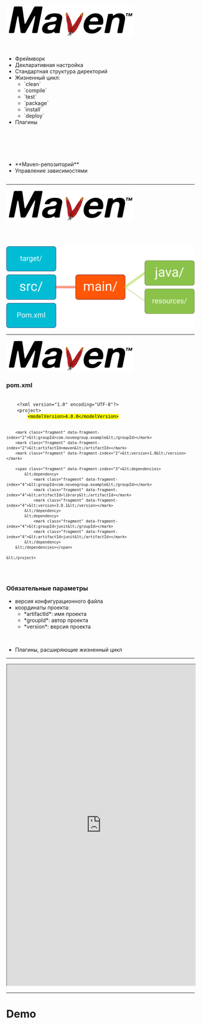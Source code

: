 <!-- .slide: class="center-horizontal" -->
<!-- .slide: data-transition="fade-out slide-in" -->

![](lecture\gradle\img\logo_maven.png)
<!-- .element: width="10%" -->

<br>

<div class="half-left center-horizontal"><ul  style="display: inline-block">
<li class="fragment" data-fragment-index="1">Фреймворк</li>
<li class="fragment" data-fragment-index="2">Декларативная настройка</li>
<li class="fragment" data-fragment-index="3">Стандартная структура директорий</li>
<li class="fragment" data-fragment-index="4">Жизненный цикл:
    <ul class="nested">
        <li>`clean`</li>
        <li>`compile`</li>
        <li>`test`</li>
        <li>`package`</li>
        <li>`install`</li>
        <li>`deploy`</li>
    </ul>
</li>
<li class="fragment" data-fragment-index="5">Плагины</li>
</ul></div>
<div class="half-right center-horizontal">
<br><br><br><br>
<ul  style="display: inline-block">
<li class="fragment" data-fragment-index="6"> **Maven-репозиторий** </li>
<li class="fragment" data-fragment-index="6"> Управление зависимостями </li>
</ul>
</div>

<!-- .element: class="half-right" style="display: inline-block" -->

------

<!-- .slide: class="center-horizontal" -->
<!-- .slide: data-transition="fade" -->

![](lecture\gradle\img\logo_maven.png)
<!-- .element: width="10%" -->

<br><br>

![](lecture\gradle\img\dirs.png)
<!-- .element: width="60%" -->


------

<!-- .slide: class="center-horizontal" -->
<!-- .slide: data-transition="fade" -->

![](lecture\gradle\img\logo_maven.png)
<!-- .element: width="10%" -->

<div class="half-left">
<h3> pom.xml </h3>
<pre><code class="small" data-trim data-noescape>
    &lt;?xml version="1.0" encoding="UTF-8"?>
    &lt;project>
        <mark class="fragment bg-green" data-fragment-index="1">&lt;modelVersion>4.0.0&lt;/modelVersion></mark>

        <mark class="fragment" data-fragment-index="2">&lt;groupId>com.noveogroup.example&lt;/groupId></mark>
        <mark class="fragment" data-fragment-index="2">&lt;artifactId>maven&lt;/artifactId></mark>
        <mark class="fragment" data-fragment-index="2">&lt;version>1.0&lt;/version></mark>

        <span class="fragment" data-fragment-index="3">&lt;dependencies>
            &lt;dependency>
                <mark class="fragment" data-fragment-index="4">&lt;groupId>com.noveogroup.example&lt;/groupId></mark>
                <mark class="fragment" data-fragment-index="4">&lt;artifactId>library&lt;/artifactId></mark>
                <mark class="fragment" data-fragment-index="4">&lt;version>3.0.1&lt;/version></mark>
            &lt;/dependency>
            &lt;dependency>
                <mark class="fragment" data-fragment-index="4">&lt;groupId>junit&lt;/groupId></mark>
                <mark class="fragment" data-fragment-index="4">&lt;artifactId>junit&lt;/artifactId></mark>
            &lt;/dependency>
        &lt;/dependencies></span>

    &lt;/project>
</code></pre>
</div>
<div class="half-right">
<h3 class="fragment" data-fragment-index="1">Обязательные параметры</h3>
<ul>
<li class="fragment" data-fragment-index="1">версия конфигурационного файла</li>
<li class="fragment" data-fragment-index="2">координаты проекта:
    <ul>
        <li><span class="highlight-red fragment" data-fragment-index="5">*artifactId*:</span> имя проекта</li>
        <li><span class="highlight-blue fragment" data-fragment-index="5">*groupId*:</span> автор проекта</li>
        <li><span class="highlight-green fragment" data-fragment-index="5">*version*:</span> версия проекта</li>
    </ul>
</li>
</ul>
<br>
<ul class="fragment" data-fragment-index="6">
    <li>Плагины, расширяющие жизненный цикл</li>
</ul>
</div>

------

<!-- .slide: class="center-horizontal" -->

<iframe width="100%" height="860px" src="https://search.maven.org/"></iframe>

------

<!-- .slide: data-background="#000" -->
<!-- .slide: class="center center-horizontal" -->

# Demo